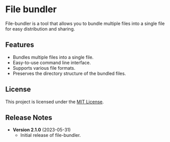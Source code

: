 
# File bundler

File-bundler is a tool that allows you to bundle multiple files into a single file for easy distribution and sharing.

## Features

- Bundles multiple files into a single file.
- Easy-to-use command line interface.
- Supports various file formats.
- Preserves the directory structure of the bundled files.


## License

This project is licensed under the [MIT License](LICENSE).


## Release Notes

- **Version 2.1.0** (2023-05-31)
  - Initial release of file-bundler.